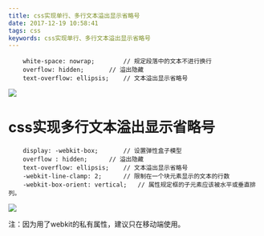 ```yaml
---
title: css实现单行、多行文本溢出显示省略号
date: 2017-12-19 10:58:41
tags: css
keywords: css实现单行、多行文本溢出显示省略号
---
```



```
	white-space: nowrap;  		// 规定段落中的文本不进行换行
	overflow: hidden; 		// 溢出隐藏
	text-overflow: ellipsis;	// 文本溢出显示省略号
```
<!--more-->

![](http://hexo-1252491761.file.myqcloud.com/css%E5%AE%9E%E7%8E%B0%E5%8D%95%E8%A1%8C%E3%80%81%E5%A4%9A%E8%A1%8C%E6%96%87%E6%9C%AC%E6%BA%A2%E5%87%BA%E6%98%BE%E7%A4%BA%E7%9C%81%E7%95%A5%E5%8F%B7/20171219111057.png)

# css实现多行文本溢出显示省略号

```
	display: -webkit-box; 		// 设置弹性盒子模型
	overflow : hidden;		// 溢出隐藏
	text-overflow: ellipsis;	// 文本溢出显示省略号
	-webkit-line-clamp: 2;		// 限制在一个块元素显示的文本的行数
	-webkit-box-orient: vertical; 	// 属性规定框的子元素应该被水平或垂直排列。
```
![](http://hexo-1252491761.file.myqcloud.com/css%E5%AE%9E%E7%8E%B0%E5%8D%95%E8%A1%8C%E3%80%81%E5%A4%9A%E8%A1%8C%E6%96%87%E6%9C%AC%E6%BA%A2%E5%87%BA%E6%98%BE%E7%A4%BA%E7%9C%81%E7%95%A5%E5%8F%B7/20171219111828.png)

注：因为用了webkit的私有属性，建议只在移动端使用。
